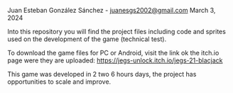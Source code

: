 Juan Esteban González Sánchez - juanesgs2002@gmail.com
March 3, 2024

Into this repository you will find the project files including code and sprites used on the development of the game (technical test).

To download the game files for PC or Android, visit the link ok the itch.io page were they are uploaded: https://jegs-unlock.itch.io/jegs-21-blacjack

This game was developed in 2 two 6 hours days, the project has opportunities to scale and improve.
